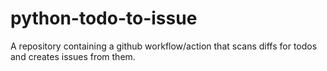 # python-todo-to-issue
A repository containing a github workflow/action that scans diffs for todos and creates issues from them.
